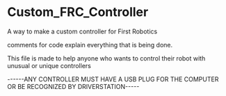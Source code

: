 # Custom_FRC_Controller
 A way to make a custom controller for First Robotics 


comments for code explain everything that is being done. 

This file is made to help anyone who wants to control their robot with unusual or unique controllers

------ANY CONTROLLER MUST HAVE A USB PLUG FOR THE COMPUTER OR BE RECOGNIZED BY DRIVERSTATION-----
